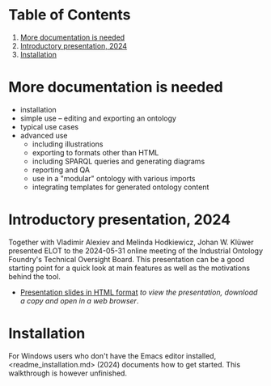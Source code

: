 
# Table of Contents

1.  [More documentation is needed](#org262cd23)
2.  [Introductory presentation, 2024](#org223d2a1)
3.  [Installation](#org470f926)



<a id="org262cd23"></a>

# More documentation is needed

-   installation
-   simple use &#x2013; editing and exporting an ontology
-   typical use cases
-   advanced use
    -   including illustrations
    -   exporting to formats other than HTML
    -   including SPARQL queries and generating diagrams
    -   reporting and QA
    -   use in a "modular" ontology with various imports
    -   integrating templates for generated ontology content


<a id="org223d2a1"></a>

# Introductory presentation, 2024

Together with Vladimir Alexiev and Melinda Hodkiewicz, Johan W. Klüwer presented ELOT to the 2024-05-31 online meeting of the Industrial Ontology Foundry's Technical Oversight Board.
This presentation can be a good starting point for a quick look at main features as well as the motivations behind the tool.

-   [Presentation slides in HTML format](20240525T181908--elot-presented-to-iof-tob__elot_emacs_iof.html) *to view the presentation, download a copy and open in a web browser*.


<a id="org470f926"></a>

# Installation

For Windows users who don't have the Emacs editor installed, <readme_installation.md> (2024) documents how to get started. This walkthrough is however unfinished.


